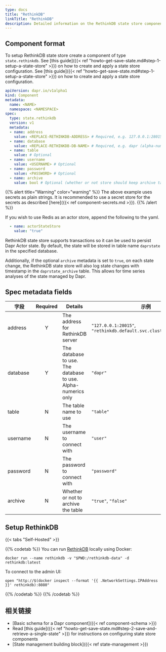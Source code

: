 ```yaml
---
type: docs
title: "RethinkDB"
linkTitle: "RethinkDB"
description: Detailed information on the RethinkDB state store component
---
```


## Component format

To setup RethinkDB state store create a component of type `state.rethinkdb`. See [this guide]({{< ref "howto-get-save-state.md#step-1-setup-a-state-store" >}}) on how to create and apply a state store configuration. See [this guide]({{< ref "howto-get-save-state.md#step-1-setup-a-state-store" >}}) on how to create and apply a state store configuration.

```yaml
apiVersion: dapr.io/v1alpha1
kind: Component
metadata:
  name: <NAME>
  namespace: <NAMESPACE>
spec:
  type: state.rethinkdb
  version: v1
  metadata:
  - name: address
    value: <REPLACE-RETHINKDB-ADDRESS> # Required, e.g. 127.0.0.1:28015 or rethinkdb.default.svc.cluster.local:28015).
  - name: database
    value: <REPLACE-RETHINKDB-DB-NAME> # Required, e.g. dapr (alpha-numerics only)
  - name: table
    value: # Optional
  - name: username
    value: <USERNAME> # Optional
  - name: password
    value: <PASSWORD> # Optional
  - name: archive
    value: bool # Optional (whether or not store should keep archive table of all the state changes)
```

{{% alert title="Warning" color="warning" %}}
The above example uses secrets as plain strings. It is recommended to use a secret store for the secrets as described [here]({{< ref component-secrets.md >}}).
{{% /alert %}}

If you wish to use Redis as an actor store, append the following to the yaml.

```yaml
  - name: actorStateStore
    value: "true"
```


RethinkDB state store supports transactions so it can be used to persist Dapr Actor state. By default, the state will be stored in table name `daprstate` in the specified database.

Additionally, if the optional `archive` metadata is set to `true`, on each state change, the RethinkDB state store will also log state changes with timestamp in the `daprstate_archive` table. This allows for time series analyses of the state managed by Dapr.

## Spec metadata fields

| 字段       | Required | Details                                                       | 示例                                                                 |
| -------- |:--------:| ------------------------------------------------------------- | ------------------------------------------------------------------ |
| address  |    Y     | The address for RethinkDB server                              | `"127.0.0.1:28015"`, `"rethinkdb.default.svc.cluster.local:28015"` |
| database |    Y     | The database to use. The database to use. Alpha-numerics only | `"dapr"`                                                           |
| table    |    N     | The table name to use                                         | `"table"`                                                          |
| username |    N     | The username to connect with                                  | `"user"`                                                           |
| password |    N     | The password to connect with                                  | `"password"`                                                       |
| archive  |    N     | Whether or not to archive the table                           | `"true"`, `"false"`                                                |

## Setup RethinkDB

{{< tabs "Self-Hosted" >}}

{{% codetab %}}
You can run [RethinkDB](https://rethinkdb.com/) locally using Docker:

```
docker run --name rethinkdb -v "$PWD:/rethinkdb-data" -d rethinkdb:latest
```

To connect to the admin UI:

```shell
open "http://$(docker inspect --format '{{ .NetworkSettings.IPAddress }}' rethinkdb):8080"
```
{{% /codetab %}}
{{% /codetab %}}


## 相关链接
- [Basic schema for a Dapr component]({{< ref component-schema >}})
- Read [this guide]({{< ref "howto-get-save-state.md#step-2-save-and-retrieve-a-single-state" >}}) for instructions on configuring state store components
- [State management building block]({{< ref state-management >}})
